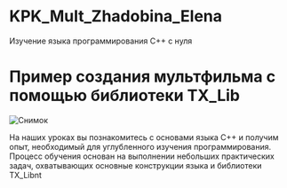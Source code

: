 # KPK_Mult_Zhadobina_Elena
Изучение языка программирования С++ с нуля
# Пример создания мультфильма с помощью библиотеки TX_Lib

![Снимок](https://user-images.githubusercontent.com/82103700/114692868-77df9880-9d32-11eb-8330-acfa2704a1fc.PNG)

На наших уроках вы познакомитесь с основами языка C++ и  получим опыт, необходимый для углубленного изучения программирования.  Процесс обучения основан на выполнении небольших практических задач, охватывающих основные конструкции языка и библиотеки TX_Libnt
